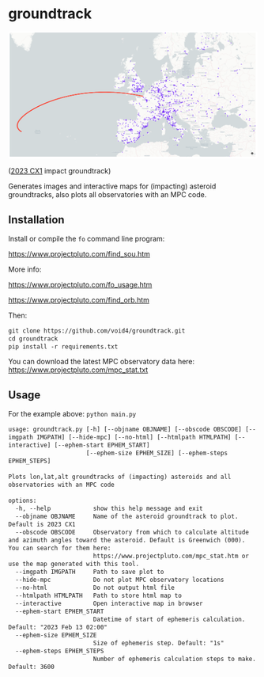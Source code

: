 # groundtrack

![2023 CX1 impact groundtrack](groundtrack.png)

([2023 CX1](https://en.wikipedia.org/wiki/2023_CX1) impact groundtrack)

Generates images and interactive maps for (impacting) asteroid groundtracks, also plots all observatories with an MPC code.

## Installation

Install or compile the `fo` command line program:

https://www.projectpluto.com/find_sou.htm

More info:

https://www.projectpluto.com/fo_usage.htm

https://www.projectpluto.com/find_orb.htm

Then:

```
git clone https://github.com/void4/groundtrack.git
cd groundtrack
pip install -r requirements.txt
```

You can download the latest MPC observatory data here: https://www.projectpluto.com/mpc_stat.txt

## Usage

For the example above: `python main.py`

```
usage: groundtrack.py [-h] [--objname OBJNAME] [--obscode OBSCODE] [--imgpath IMGPATH] [--hide-mpc] [--no-html] [--htmlpath HTMLPATH] [--interactive] [--ephem-start EPHEM_START]
                      [--ephem-size EPHEM_SIZE] [--ephem-steps EPHEM_STEPS]

Plots lon,lat,alt groundtracks of (impacting) asteroids and all observatories with an MPC code

options:
  -h, --help            show this help message and exit
  --objname OBJNAME     Name of the asteroid groundtrack to plot. Default is 2023 CX1
  --obscode OBSCODE     Observatory from which to calculate altitude and azimuth angles toward the asteroid. Default is Greenwich (000). You can search for them here:
                        https://www.projectpluto.com/mpc_stat.htm or use the map generated with this tool.
  --imgpath IMGPATH     Path to save plot to
  --hide-mpc            Do not plot MPC observatory locations
  --no-html             Do not output html file
  --htmlpath HTMLPATH   Path to store html map to
  --interactive         Open interactive map in browser
  --ephem-start EPHEM_START
                        Datetime of start of ephemeris calculation. Default: "2023 Feb 13 02:00"
  --ephem-size EPHEM_SIZE
                        Size of ephemeris step. Default: "1s"
  --ephem-steps EPHEM_STEPS
                        Number of ephemeris calculation steps to make. Default: 3600
```
